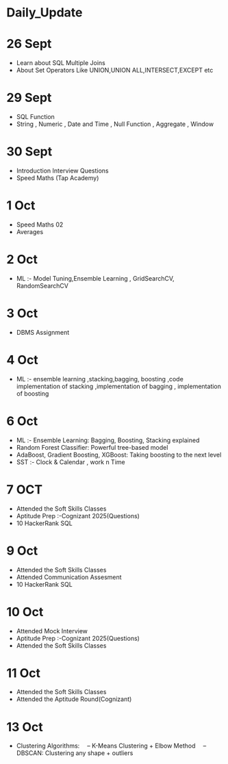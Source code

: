 # Daily_Update

# 26 Sept
* Learn about SQL Multiple Joins
* About Set Operators Like UNION,UNION ALL,INTERSECT,EXCEPT etc

# 29 Sept
* SQL Function
* String , Numeric , Date and Time , Null Function , Aggregate , Window 

# 30 Sept 
* Introduction Interview Questions
* Speed Maths (Tap Academy)

# 1 Oct
* Speed Maths 02
* Averages 

# 2 Oct 
* ML :- Model Tuning,Ensemble Learning , GridSearchCV, RandomSearchCV

# 3 Oct
* DBMS Assignment 

# 4 Oct 
* ML :-  ensemble learning ,stacking,bagging, boosting  ,code implementation of stacking
 ,implementation of bagging
, implementation of boosting

# 6 Oct 
* ML :-  Ensemble Learning: Bagging, Boosting, Stacking explained
* Random Forest Classifier: Powerful tree-based model
* AdaBoost, Gradient Boosting, XGBoost: Taking boosting to the next level
* SST :- Clock & Calendar , work n Time

 # 7 OCT
 * Attended the Soft Skills Classes
 * Aptitude Prep :-Cognizant 2025(Questions)
 * 10 HackerRank SQL
 
 #  9 Oct
 * Attended the Soft Skills Classes
 * Attended Communication Assesment
 * 10 HackerRank SQL

 # 10 Oct 
 * Attended Mock Interview
 * Aptitude Prep :-Cognizant 2025(Questions)
 * Attended the Soft Skills Classes

# 11 Oct
* Attended the Soft Skills Classes
* Attended the Aptitude Round(Cognizant)

# 13 Oct 
*  Clustering Algorithms:
 – K-Means Clustering + Elbow Method
 – DBSCAN: Clustering any shape + outliers
